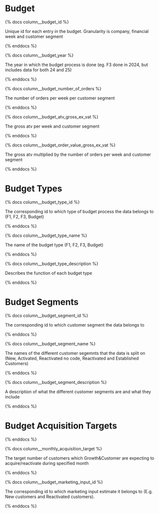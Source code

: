 # Budget
{% docs column__budget_id %}

Unique id for each entry in the budget. Granularity is company, financial week and customer segment

{% enddocs %}

{% docs column__budget_year %}

The year in which the budget process is done (eg. F3 done in 2024, but includes data for both 24 and 25)

{% enddocs %}

{% docs column__budget_number_of_orders %}

The number of orders per week per customer segment

{% enddocs %}

{% docs column__budget_atv_gross_ex_vat %}

The gross atv per week and customer segment

{% enddocs %}

{% docs column__budget_order_value_gross_ex_vat %}

The gross atv multiplied by the number of orders per week and customer segment 

{% enddocs %}

# Budget Types

{% docs column__budget_type_id %}

The corresponding id to which type of budget process the data belongs to (F1, F2, F3, Budget)

{% enddocs %}

{% docs column__budget_type_name %}

The name of the budget type (F1, F2, F3, Budget)

{% enddocs %}

{% docs column__budget_type_description %}

Describes the function of each budget type

{% enddocs %}


# Budget Segments

{% docs column__budget_segment_id %}

The corresponding id to which customer segment the data belongs to

{% enddocs %}

{% docs column__budget_segment_name %}

The names of the different customer segemnts that the data is split on (New, Activated, Reactivated no code, Reactivated and Established Customers)

{% enddocs %}

{% docs column__budget_segment_description %}

A description of what the different customer segments are and what they include

{% enddocs %}

# Budget Acquisition Targets

{% enddocs %}

{% docs column__monthly_acquisition_target %}

The target number of customers which Growth&Customer are expecting to acquire/reactivate during specified month

{% enddocs %}


{% docs column__budget_marketing_input_id %}

The corresponding id to which marketing input estimate it belongs to (E.g. New customers and Reactivated customers).

{% enddocs %}

